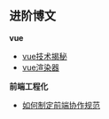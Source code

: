 ##  进阶博文

**vue**
- [vue技术揭秘](https://ustbhuangyi.github.io/vue-analysis/v2/prepare/)
- [vue渲染器](http://hcysun.me/vue-design/zh/essence-of-comp.html#%E7%BB%84%E4%BB%B6%E7%9A%84%E4%BA%A7%E5%87%BA%E6%98%AF%E4%BB%80%E4%B9%88)

**前端工程化**
- [如何制定前端协作规范](https://juejin.im/post/5d3a7134f265da1b5d57f1ed)